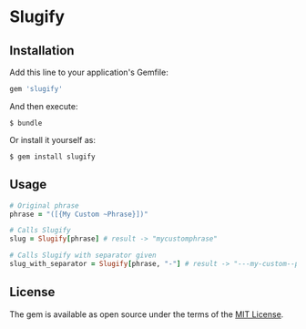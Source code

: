 # Slugify

## Installation

Add this line to your application's Gemfile:

```ruby
gem 'slugify'
```

And then execute:

    $ bundle

Or install it yourself as:

    $ gem install slugify

## Usage

```ruby
# Original phrase
phrase = "([{My Custom ~Phrase}])"

# Calls Slugify
slug = Slugify[phrase] # result -> "mycustomphrase"

# Calls Slugify with separator given
slug_with_separator = Slugify[phrase, "-"] # result -> "---my-custom--phrase---"
```

## License

The gem is available as open source under the terms of the [MIT License](https://opensource.org/licenses/MIT).
